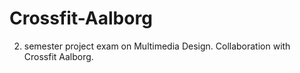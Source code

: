 # Crossfit-Aalborg

2. semester project exam on Multimedia Design. Collaboration with Crossfit Aalborg. 


